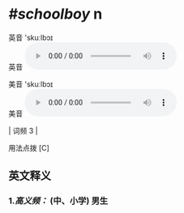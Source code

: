 # ***\#schoolboy*** n
英音 'skuːlbɔɪ  
英音
<audio src="./media/schoolboy-B.aac" controls="controls"></audio>

美音 'skuːlbɔɪ  
美音
<audio src="./media/schoolboy.aac" controls="controls"></audio>



| 词频 3 |  

用法点拨  [C]

英文释义
---
### 1.*高义频：* **(中、小学) 男生**  


